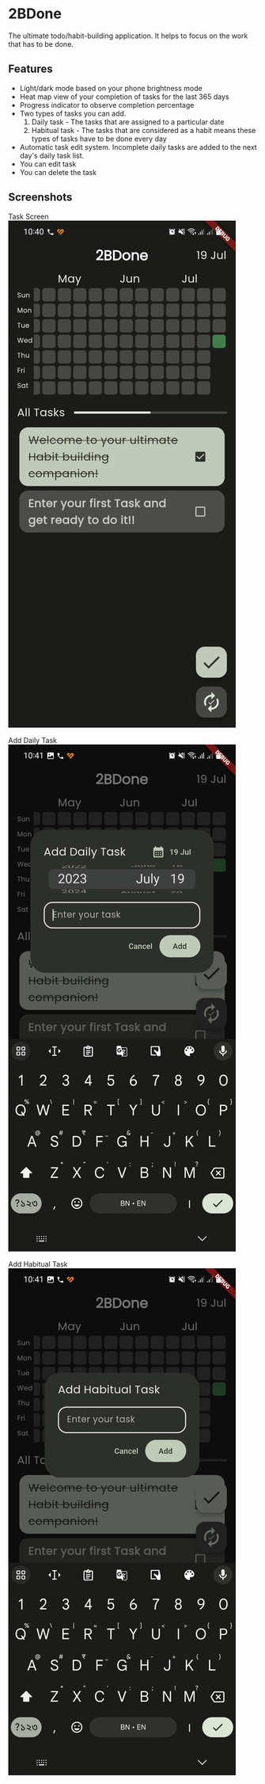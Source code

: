 
# 2BDone

The ultimate todo/habit-building application. It helps to focus on the work that has to be done.




## Features

- Light/dark mode based on your phone brightness mode
- Heat map view of your completion of tasks for the last 365 days
- Progress indicator to observe completion percentage
- Two types of tasks you can add.
  1. Daily task - The tasks that are assigned to a particular date
  2. Habitual task - The tasks that are considered as a habit means these types of tasks have to be done every day
- Automatic task edit system. Incomplete daily tasks are added to the next day's daily task list.
- You can edit task
- You can delete the task


## Screenshots

Task Screen
![App Screenshot](https://github.com/srksifat-dev/public_assets/raw/main/Screenshot_20230719_224028.jpg)

Add Daily Task
![App Screenshot](https://github.com/srksifat-dev/public_assets/raw/main/Screenshot_20230719_224101.jpg)

Add Habitual Task
![App Screenshot](https://github.com/srksifat-dev/public_assets/raw/main/Screenshot_20230719_224109.jpg)

